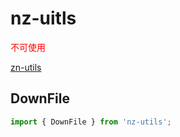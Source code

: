 # nz-uitls

<span style="color:red;">不可使用</span>

[zn-utils](https://zn-utils.surge.sh/)

## DownFile

```ts
import { DownFile } from 'nz-utils';
```